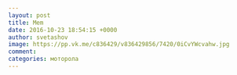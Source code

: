 ```yaml
--- 
layout: post 
title: Mem 
date: 2016-10-23 18:54:15 +0000 
author: svetashov 
image: https://pp.vk.me/c836429/v836429856/7420/0iCvYWcvahw.jpg
comment: 
categories: моторола
---
```

